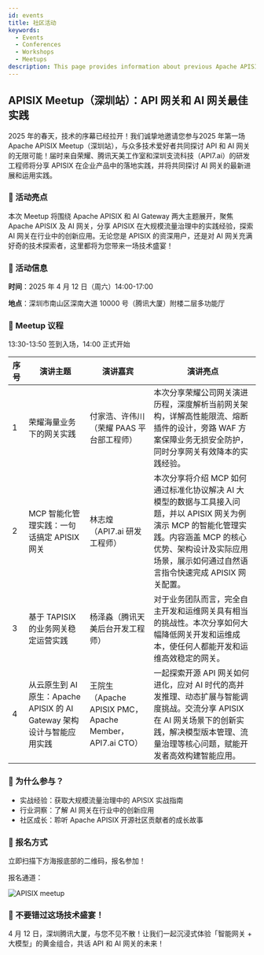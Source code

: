 ```yaml
---
id: events
title: 社区活动
keywords:
  - Events
  - Conferences
  - Workshops
  - Meetups
description: This page provides information about previous Apache APISIX's community events.
---
```


## APISIX Meetup（深圳站）：API 网关和 AI 网关最佳实践

2025 年的春天，技术的序幕已经拉开！我们诚挚地邀请您参与2025 年第一场 Apache APISIX Meetup（深圳站），与众多技术爱好者共同探讨 API 和 AI 网关的无限可能！届时来自荣耀、腾讯天美工作室和深圳支流科技（API7.ai）的研发工程师将分享 APISIX 在企业产品中的落地实践，并将共同探讨 AI 网关的最新进展和运用实践。

### 🌟 活动亮点

本次 Meetup 将围绕 Apache APISIX 和 AI Gateway 两大主题展开，聚焦 Apache APISIX 及 AI 网关，分享 APISIX 在大规模流量治理中的实践经验，探索 AI 网关在行业中的创新应用。无论您是 APISIX 的资深用户，还是对 AI 网关充满好奇的技术探索者，这里都将为您带来一场技术盛宴！

### 📍 活动信息

  **时间**：2025 年 4 月 12 日（周六）14:00-17:00
  
  **地点**：深圳市南山区深南大道 10000 号（腾讯大厦）附楼二层多功能厅

### 📅 Meetup 议程

13:30-13:50 签到入场，14:00 正式开始

| 序号 | 演讲主题                                                               | 演讲嘉宾                                                | 演讲亮点                                                                                                                                                                                                                    |
| ---- | ---------------------------------------------------------------------- | ------------------------------------------------------- | --------------------------------------------------------------------------------------------------------------------------------------------------------------------------------------------------------------------------- |
| 1    | 荣耀海量业务下的网关实践                                               | 付家浩、许伟川（荣耀 PAAS 平台部工程师）                | 本次分享荣耀公司网关演进历程，深度解析当前网关架构，详解高性能限流、熔断插件的设计，旁路 WAF 方案保障业务无损安全防护，同时分享网关有效降本的实践经验。                                                                     |
| 2    | MCP 智能化管理实践：一句话搞定 APISIX 网关                             | 林志煌（API7.ai 研发工程师）                            | 本次分享将介绍 MCP 如何通过标准化协议解决 AI 大模型的数据与工具接入问题，并以 APISIX 网关为例演示 MCP 的智能化管理实践。内容涵盖 MCP 的核心优势、架构设计及实际应用场景，展示如何通过自然语言指令快速完成 APISIX 网关配置。 |
| 3    | 基于 TAPISIX 的业务网关稳定运营实践                                    | 杨泽淼（腾讯天美后台开发工程师）                        | 对于业务团队而言，完全自主开发和运维网关具有相当的挑战性。本次分享如何大幅降低网关开发和运维成本，使任何人都能开发和运维高效稳定的网关。                                                                                    |
| 4    | 从云原生到 AI 原生：Apache APISIX 的 AI Gateway 架构设计与智能应用实践 | 王院生（Apache APISIX PMC，Apache Member，API7.ai CTO） | 一起探索开源 API 网关如何进化，应对 AI 时代的高并发推理、动态扩展与智能调度挑战。交流分享 APISIX 在 AI 网关场景下的创新实践，解决模型版本管理、流量治理等核心问题，赋能开发者高效构建智能应用。                             |

### 🎁 为什么参与？

- 实战经验：获取大规模流量治理中的 APISIX 实战指南
- 行业洞察：了解 AI 网关在行业中的创新应用
- 社区成长：聆听 Apache APISIX 开源社区贡献者的成长故事

### 📩 报名方式

立即扫描下方海报底部的二维码，报名参加！

报名通道：

![APISIX meetup](https://static.api7.ai/uploads/2025/04/08/10ojRWMH_2025-apisix-meetup-final.webp)

### 🚀 不要错过这场技术盛宴！

4 月 12 日，深圳腾讯大厦，与您不见不散！让我们一起沉浸式体验「智能网关 + 大模型」的黄金组合，共话 API 和 AI 网关的未来！
